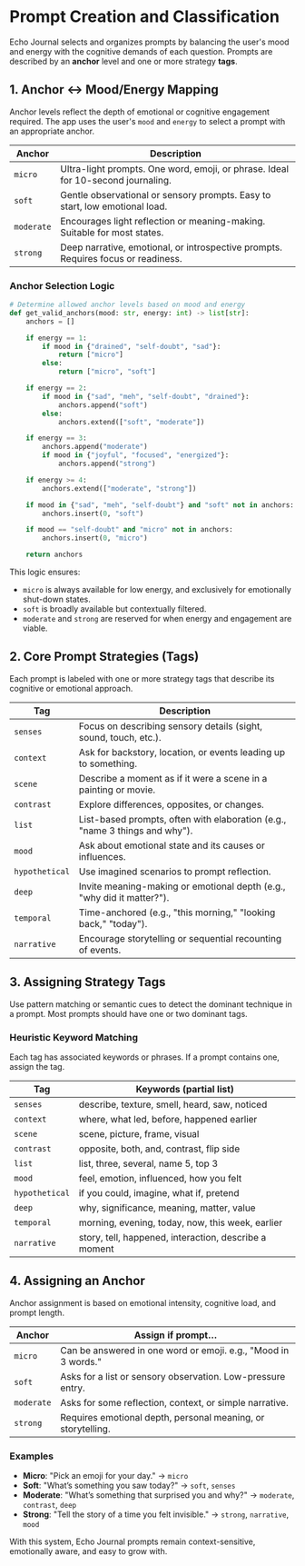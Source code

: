 # Prompt Creation and Classification

Echo Journal selects and organizes prompts by balancing the user's mood and energy with the cognitive demands of each question. Prompts are described by an **anchor** level and one or more strategy **tags**.

## 1. Anchor ↔ Mood/Energy Mapping

Anchor levels reflect the depth of emotional or cognitive engagement required. The app uses the user's `mood` and `energy` to select a prompt with an appropriate anchor.

| Anchor | Description |
| ------ | ----------- |
| `micro` | Ultra-light prompts. One word, emoji, or phrase. Ideal for 10-second journaling. |
| `soft` | Gentle observational or sensory prompts. Easy to start, low emotional load. |
| `moderate` | Encourages light reflection or meaning-making. Suitable for most states. |
| `strong` | Deep narrative, emotional, or introspective prompts. Requires focus or readiness. |

### Anchor Selection Logic

```python
# Determine allowed anchor levels based on mood and energy
def get_valid_anchors(mood: str, energy: int) -> list[str]:
    anchors = []

    if energy == 1:
        if mood in {"drained", "self-doubt", "sad"}:
            return ["micro"]
        else:
            return ["micro", "soft"]

    if energy == 2:
        if mood in {"sad", "meh", "self-doubt", "drained"}:
            anchors.append("soft")
        else:
            anchors.extend(["soft", "moderate"])

    if energy == 3:
        anchors.append("moderate")
        if mood in {"joyful", "focused", "energized"}:
            anchors.append("strong")

    if energy >= 4:
        anchors.extend(["moderate", "strong"])

    if mood in {"sad", "meh", "self-doubt"} and "soft" not in anchors:
        anchors.insert(0, "soft")

    if mood == "self-doubt" and "micro" not in anchors:
        anchors.insert(0, "micro")

    return anchors
```

This logic ensures:

- `micro` is always available for low energy, and exclusively for emotionally shut-down states.
- `soft` is broadly available but contextually filtered.
- `moderate` and `strong` are reserved for when energy and engagement are viable.

## 2. Core Prompt Strategies (Tags)

Each prompt is labeled with one or more strategy tags that describe its cognitive or emotional approach.

| Tag | Description |
| --- | ----------- |
| `senses` | Focus on describing sensory details (sight, sound, touch, etc.). |
| `context` | Ask for backstory, location, or events leading up to something. |
| `scene` | Describe a moment as if it were a scene in a painting or movie. |
| `contrast` | Explore differences, opposites, or changes. |
| `list` | List-based prompts, often with elaboration (e.g., "name 3 things and why"). |
| `mood` | Ask about emotional state and its causes or influences. |
| `hypothetical` | Use imagined scenarios to prompt reflection. |
| `deep` | Invite meaning-making or emotional depth (e.g., "why did it matter?"). |
| `temporal` | Time-anchored (e.g., "this morning," "looking back," "today"). |
| `narrative` | Encourage storytelling or sequential recounting of events. |

## 3. Assigning Strategy Tags

Use pattern matching or semantic cues to detect the dominant technique in a prompt. Most prompts should have one or two dominant tags.

### Heuristic Keyword Matching

Each tag has associated keywords or phrases. If a prompt contains one, assign the tag.

| Tag | Keywords (partial list) |
| --- | ----------------------- |
| `senses` | describe, texture, smell, heard, saw, noticed |
| `context` | where, what led, before, happened earlier |
| `scene` | scene, picture, frame, visual |
| `contrast` | opposite, both, and, contrast, flip side |
| `list` | list, three, several, name 5, top 3 |
| `mood` | feel, emotion, influenced, how you felt |
| `hypothetical` | if you could, imagine, what if, pretend |
| `deep` | why, significance, meaning, matter, value |
| `temporal` | morning, evening, today, now, this week, earlier |
| `narrative` | story, tell, happened, interaction, describe a moment |

## 4. Assigning an Anchor

Anchor assignment is based on emotional intensity, cognitive load, and prompt length.

| Anchor | Assign if prompt… |
| ------ | ------------------ |
| `micro` | Can be answered in one word or emoji. e.g., "Mood in 3 words." |
| `soft` | Asks for a list or sensory observation. Low-pressure entry. |
| `moderate` | Asks for some reflection, context, or simple narrative. |
| `strong` | Requires emotional depth, personal meaning, or storytelling. |

### Examples

- **Micro**: "Pick an emoji for your day." → `micro`
- **Soft**: "What’s something you saw today?" → `soft`, `senses`
- **Moderate**: "What’s something that surprised you and why?" → `moderate`, `contrast`, `deep`
- **Strong**: "Tell the story of a time you felt invisible." → `strong`, `narrative`, `mood`

With this system, Echo Journal prompts remain context-sensitive, emotionally aware, and easy to grow with.

